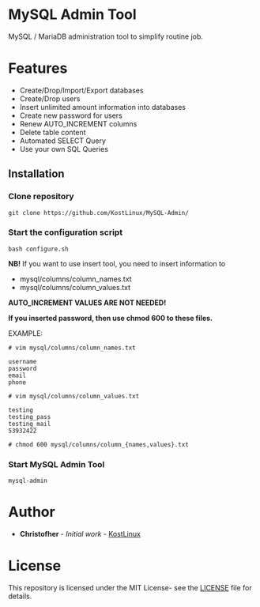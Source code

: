 # MySQL Admin Tool

MySQL / MariaDB administration tool to simplify routine job.
# Features
- Create/Drop/Import/Export databases 
- Create/Drop users
- Insert unlimited amount information into databases
- Create new password for users
- Renew AUTO_INCREMENT columns 
- Delete table content
- Automated SELECT Query
- Use your own SQL Queries

## Installation

### Clone repository
```
git clone https://github.com/KostLinux/MySQL-Admin/
```
### Start the configuration script
```
bash configure.sh
```
**NB!** If you want to use insert tool, you need to insert information to 
- mysql/columns/column_names.txt 
- mysql/columns/column_values.txt 

**AUTO_INCREMENT VALUES ARE NOT NEEDED!** 

**If you inserted password, then use chmod 600 to these files.**

EXAMPLE:
```
# vim mysql/columns/column_names.txt

username
password
email
phone

# vim mysql/columns/column_values.txt

testing
testing_pass
testing_mail
53932422

# chmod 600 mysql/columns/column_{names,values}.txt
```

### Start MySQL Admin Tool
```
mysql-admin
```

# Author
* **Christofher** - *Initial work* - [KostLinux](https://github.com/KostLinux)

# License
This repository is licensed under the MIT License- see the [LICENSE](LICENSE.md) file for details.
